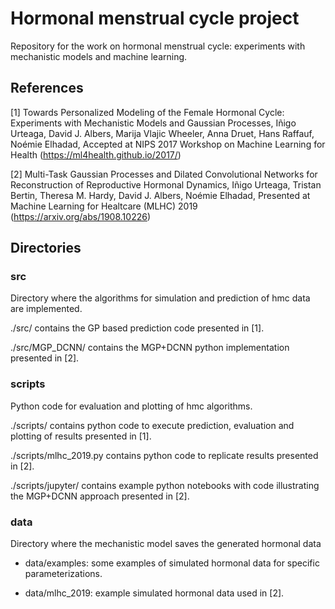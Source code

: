 # Hormonal menstrual cycle project

Repository for the work on hormonal menstrual cycle: experiments with mechanistic models and machine learning.

## References
[1] Towards Personalized Modeling of the Female Hormonal Cycle: Experiments with Mechanistic Models and Gaussian Processes, Iñigo Urteaga, David J. Albers, Marija Vlajic Wheeler, Anna Druet, Hans Raffauf, Noémie Elhadad, Accepted at NIPS 2017 Workshop on Machine Learning for Health (https://ml4health.github.io/2017/)

[2] Multi-Task Gaussian Processes and Dilated Convolutional Networks for Reconstruction of Reproductive Hormonal Dynamics, Iñigo Urteaga, Tristan Bertin, Theresa M. Hardy, David J. Albers, Noémie Elhadad, Presented at Machine Learning for Healtcare (MLHC) 2019 (https://arxiv.org/abs/1908.10226)

## Directories

### src

Directory where the algorithms for simulation and prediction of hmc data are implemented.

./src/ contains the GP based prediction code presented in [1].

./src/MGP_DCNN/ contains the MGP+DCNN python implementation presented in [2].

### scripts

Python code for evaluation and plotting of hmc algorithms.

./scripts/ contains python code to execute prediction, evaluation and plotting of results presented in [1].

./scripts/mlhc_2019.py contains python code to replicate results presented in [2].

./scripts/jupyter/ contains example python notebooks with code illustrating the MGP+DCNN approach presented in [2].

### data

Directory where the mechanistic model saves the generated hormonal data

- data/examples: some examples of simulated hormonal data for specific parameterizations.

- data/mlhc_2019: example simulated hormonal data used in [2].
